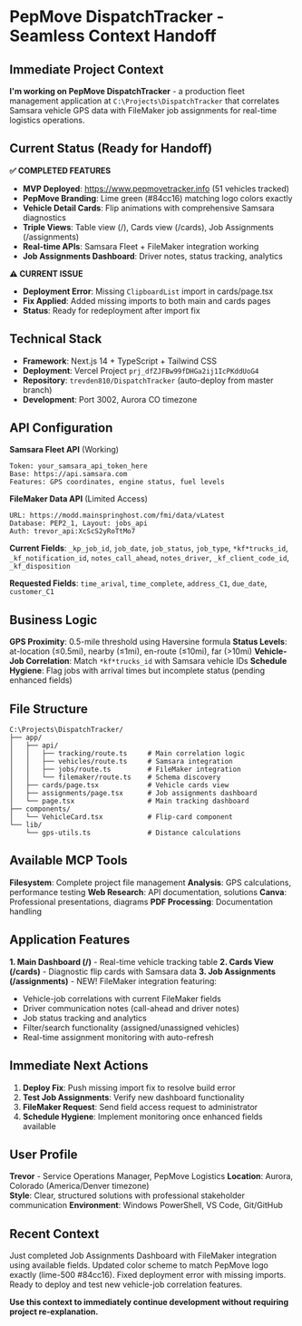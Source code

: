 # PepMove DispatchTracker - Seamless Context Handoff

## Immediate Project Context

**I'm working on PepMove DispatchTracker** - a production fleet management application at `C:\Projects\DispatchTracker` that correlates Samsara vehicle GPS data with FileMaker job assignments for real-time logistics operations.

## Current Status (Ready for Handoff)

**✅ COMPLETED FEATURES**
- **MVP Deployed**: https://www.pepmovetracker.info (51 vehicles tracked)
- **PepMove Branding**: Lime green (#84cc16) matching logo colors exactly
- **Vehicle Detail Cards**: Flip animations with comprehensive Samsara diagnostics
- **Triple Views**: Table view (/), Cards view (/cards), Job Assignments (/assignments)
- **Real-time APIs**: Samsara Fleet + FileMaker integration working
- **Job Assignments Dashboard**: Driver notes, status tracking, analytics

**⚠️ CURRENT ISSUE**
- **Deployment Error**: Missing `ClipboardList` import in cards/page.tsx
- **Fix Applied**: Added missing imports to both main and cards pages
- **Status**: Ready for redeployment after import fix

## Technical Stack

- **Framework**: Next.js 14 + TypeScript + Tailwind CSS
- **Deployment**: Vercel Project `prj_dfZJFBw99fDHGa2ij1IcPKddUoG4`
- **Repository**: `trevden810/DispatchTracker` (auto-deploy from master branch)
- **Development**: Port 3002, Aurora CO timezone

## API Configuration

**Samsara Fleet API** (Working)
```
Token: your_samsara_api_token_here
Base: https://api.samsara.com
Features: GPS coordinates, engine status, fuel levels
```

**FileMaker Data API** (Limited Access)
```
URL: https://modd.mainspringhost.com/fmi/data/vLatest
Database: PEP2_1, Layout: jobs_api
Auth: trevor_api:XcScS2yRoTtMo7
```

**Current Fields**: `_kp_job_id`, `job_date`, `job_status`, `job_type`, `*kf*trucks_id`, `_kf_notification_id`, `notes_call_ahead`, `notes_driver`, `_kf_client_code_id`, `_kf_disposition`

**Requested Fields**: `time_arival`, `time_complete`, `address_C1`, `due_date`, `customer_C1`

## Business Logic

**GPS Proximity**: 0.5-mile threshold using Haversine formula
**Status Levels**: at-location (≤0.5mi), nearby (≤1mi), en-route (≤10mi), far (>10mi)
**Vehicle-Job Correlation**: Match `*kf*trucks_id` with Samsara vehicle IDs
**Schedule Hygiene**: Flag jobs with arrival times but incomplete status (pending enhanced fields)

## File Structure
```
C:\Projects\DispatchTracker/
├── app/
│   ├── api/
│   │   ├── tracking/route.ts     # Main correlation logic
│   │   ├── vehicles/route.ts     # Samsara integration
│   │   ├── jobs/route.ts         # FileMaker integration
│   │   └── filemaker/route.ts    # Schema discovery
│   ├── cards/page.tsx            # Vehicle cards view
│   ├── assignments/page.tsx      # Job assignments dashboard
│   └── page.tsx                  # Main tracking dashboard
├── components/
│   └── VehicleCard.tsx           # Flip-card component
└── lib/
    └── gps-utils.ts              # Distance calculations
```

## Available MCP Tools

**Filesystem**: Complete project file management
**Analysis**: GPS calculations, performance testing
**Web Research**: API documentation, solutions
**Canva**: Professional presentations, diagrams
**PDF Processing**: Documentation handling

## Application Features

**1. Main Dashboard (/)** - Real-time vehicle tracking table
**2. Cards View (/cards)** - Diagnostic flip cards with Samsara data
**3. Job Assignments (/assignments)** - NEW! FileMaker integration featuring:
- Vehicle-job correlations with current FileMaker fields
- Driver communication notes (call-ahead and driver notes)
- Job status tracking and analytics
- Filter/search functionality (assigned/unassigned vehicles)
- Real-time assignment monitoring with auto-refresh

## Immediate Next Actions

1. **Deploy Fix**: Push missing import fix to resolve build error
2. **Test Job Assignments**: Verify new dashboard functionality
3. **FileMaker Request**: Send field access request to administrator
4. **Schedule Hygiene**: Implement monitoring once enhanced fields available

## User Profile

**Trevor** - Service Operations Manager, PepMove Logistics
**Location**: Aurora, Colorado (America/Denver timezone)  
**Style**: Clear, structured solutions with professional stakeholder communication
**Environment**: Windows PowerShell, VS Code, Git/GitHub

## Recent Context

Just completed Job Assignments Dashboard with FileMaker integration using available fields. Updated color scheme to match PepMove logo exactly (lime-500 #84cc16). Fixed deployment error with missing imports. Ready to deploy and test new vehicle-job correlation features.

**Use this context to immediately continue development without requiring project re-explanation.**